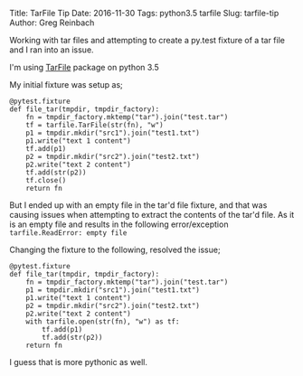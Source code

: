 Title: TarFile Tip
Date: 2016-11-30
Tags: python3.5 tarfile
Slug: tarfile-tip
Author: Greg Reinbach

Working with tar files and attempting to create a py.test fixture of a tar file and I ran into an issue.

I'm using [TarFile](https://docs.python.org/3.5/library/tarfile.html) package on python 3.5

My initial fixture was setup as;

    @pytest.fixture
    def file_tar(tmpdir, tmpdir_factory):
        fn = tmpdir_factory.mktemp("tar").join("test.tar")
        tf = tarfile.TarFile(str(fn), "w")
        p1 = tmpdir.mkdir("src1").join("test1.txt")
        p1.write("text 1 content")
        tf.add(p1)
        p2 = tmpdir.mkdir("src2").join("test2.txt")
        p2.write("text 2 content")
        tf.add(str(p2))
        tf.close()
        return fn

But I ended up with an empty file in the tar'd file fixture, and that was causing issues when attempting to extract the contents of the tar'd file. As it is an empty file and results in the following error/exception `tarfile.ReadError: empty file`

Changing the fixture to the following, resolved the issue;

    @pytest.fixture
    def file_tar(tmpdir, tmpdir_factory):
        fn = tmpdir_factory.mktemp("tar").join("test.tar")
        p1 = tmpdir.mkdir("src1").join("test1.txt")
        p1.write("text 1 content")
        p2 = tmpdir.mkdir("src2").join("test2.txt")
        p2.write("text 2 content")
        with tarfile.open(str(fn), "w") as tf:
            tf.add(p1)
            tf.add(str(p2))
        return fn

I guess that is more pythonic as well.
